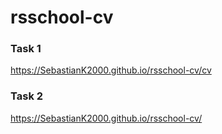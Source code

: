# rsschool-cv

### Task 1

https://SebastianK2000.github.io/rsschool-cv/cv

### Task 2

https://SebastianK2000.github.io/rsschool-cv/